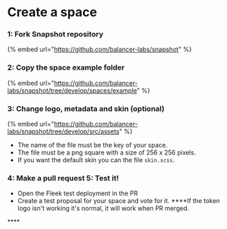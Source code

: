 # Create a space

### **1: Fork Snapshot repository** 

{% embed url="https://github.com/balancer-labs/snapshot" %}

### **2: Copy the space example folder**

{% embed url="https://github.com/balancer-labs/snapshot/tree/develop/spaces/example" %}

### **3: Change logo, metadata and skin \(optional\)**

{% embed url="https://github.com/balancer-labs/snapshot/tree/develop/src/assets" %}

* The name of the file must be the key of your space. 
* The file must be a png square with a size of 256 x 256 pixels.
* If you want the default skin you can the file `skin.scss`.

### **4: Make a pull request**  **5: Test it!**

* Open the Fleek test deployment in the PR
* Create a test proposal for your space and vote for it. ****If the token logo isn't working it's normal, it will work when PR merged.

\*\*\*\*



